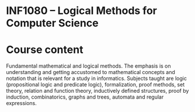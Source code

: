 # INF1080 – Logical Methods for Computer Science

# Course content

Fundamental mathematical and logical methods. The emphasis is on understanding and getting accustomed to mathematical concepts and notation that is relevant for a study in informatics. Subjects taught are logic (propositional logic and predicate logic), formalization, proof methods, set theory, relation and function theory, inductively defined structures, proof by induction, combinatorics, graphs and trees, automata and regular expressions.